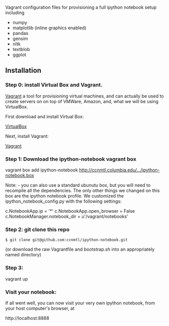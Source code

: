 Vagrant configuration files for provisioning a full ipython notebook setup including

* numpy
* matplotlib (inline graphics enabled)
* pandas
* gensim
* nltk
* textblob
* ggplot

## Installation

### Step 0: install Virtual Box and Vagrant.
[Vagrant](http://docs.vagrantup.com/v2/getting-started/index.html) a tool for provisioning virtual machines, and can actually be used to create servers on on top of VMWare, Amazon, and, what we will be using VirtualBox.

First download and install Virtual Box:

[VirtualBox](http://www.virtualbox.org/)

Next, install Vagrant:

[Vagrant](http://www.vagrantup.com/)

### Step 1: Download the ipython-notebook vagrant box

vagrant box add ipython-notebook http://ccnmtl.columbia.edu/.../ipython-notebook.box
 
Note: - you can also use a standard ubunutu box, but you will need to recompile all the dependencies. The only other things we changed on this box are the ipython notebook profile. We customized the ipython_notebook_config.py with the following settings:

c.NotebookApp.ip = '*'
c.NotebookApp.open_browser = False
c.NotebookManager.notebook_dir = u'/vagrant/notebooks'


### Step 2: git clone this repo

    $ git clone git@github.com:ccnmtl/ipython-notebook.git

(or download the raw Vagrantfile and bootstrap.sh into an appropriately named directory)

### Step 3:

vagrant up

### Visit your notebook:

If all went well, you can now visit your very own ipython notebook, from your host computer's browser, at 

http://localhost:8888 